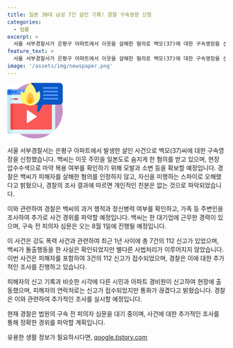 ```yaml
---
title: 일본 30대 남성 7건 살인 기록! 경찰 구속영장 신청
categories:
  - 법률
excerpt: >
  서울 서부경찰서가 은평구 아파트에서 이웃을 살해한 혐의로 백모(37)에 대한 구속영장을 신청했다. 백씨는 오후 11시 30분쯤 아파트 정문 앞에서 이웃을 칼로 찌르며 살해한 혐의를 받고 있으며, 이 외에도 과거 112 신고 및 돌출행동으로 주목받았다. 경찰은 백씨의 정신병력 여부를 조사하고 가족 등을 통해 추가적인 범행 경위를 파악할 예정이다. (150자)
feature_text: >
  서울 서부경찰서가 은평구 아파트에서 이웃을 살해한 혐의로 백모(37)에 대한 구속영장을 신청했다. 백씨는 오후 11시 30분쯤 아파트 정문 앞에서 이웃을 칼로 찌르며 살해한 혐의를 받고 있으며, 이 외에도 과거 112 신고 및 돌출행동으로 주목받았다. 경찰은 백씨의 정신병력 여부를 조사하고 가족 등을 통해 추가적인 범행 경위를 파악할 예정이다. (150자)
image: '/assets/img/newspaper.png'
---
```


<p><img src="/assets/img/news.png" alt="rentncar 속보" /></p>

<p>서울 서부경찰서는 은평구 아파트에서 발생한 살인 사건으로 백모(37)씨에 대한 구속영장을 신청했습니다. 백씨는 이웃 주민을 일본도로 숨지게 한 혐의를 받고 있으며, 현장 압수수색으로 마약 복용 여부를 확인하기 위해 모발과 소변 등을 확보할 예정입니다. 경찰은 백씨가 피해자를 살해한 혐의를 인정하지 않고, 자신을 미행하는 스파이로 오해했다고 밝혔으나, 경찰의 조사 결과에 따르면 개인적인 친분은 없는 것으로 파악되었습니다.</p>

<p>이와 관련하여 경찰은 백씨의 과거 행적과 정신병력 여부를 확인하고, 가족 등 주변인을 조사하여 추가로 사건 경위를 파악할 예정입니다. 백씨는 한 대기업에 근무한 경력이 있으며, 구속 전 피의자 심문은 오는 8월 1일에 진행될 예정입니다.</p>

<p>이 사건은 강도 폭력 사건과 관련하여 최근 1년 사이에 총 7건의 112 신고가 있었으며, 백씨가 돌출행동을 한 사실은 확인되었지만 별다른 사법처리가 이루어지지 않았습니다. 이번 사건은 피해자를 포함하여 3건의 112 신고가 접수되었으며, 경찰은 이에 대한 추가적인 조사를 진행하고 있습니다.</p>

<p>피해자의 신고 기록과 비슷한 시각에 다른 시민과 아파트 경비원이 신고하여 현장에 출동했으며, 피해자의 연락처로는 신고가 접수되었지만 통화가 끊겼다고 밝혔습니다. 경찰은 이와 관련하여 추가적인 조사를 실시할 예정입니다.</p>

<p>현재 경찰은 법원의 구속 전 피의자 심문을 대기 중이며, 사건에 대한 추가적인 조사를 통해 정확한 경위를 파악할 계획입니다.</p>
유용한 생활 정보가 필요하시다면, <a href="https://qoogle.tistory.com" rel="dofollow">qoogle.tistory.com</a>


